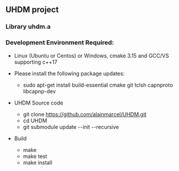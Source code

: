 
## UHDM project

### Library uhdm.a


### Development Environment Required:

* Linux (Ubuntu or Centos) or Windows, cmake 3.15 and GCC/VS supporting c++17

* Please install the following package updates:

   * sudo apt-get install build-essential cmake git tclsh capnproto libcapnp-dev

* UHDM Source code
  * git clone https://github.com/alainmarcel/UHDM.git
  * cd UHDM
  * git submodule update --init --recursive

* Build
  * make
  * make test
  * make install

